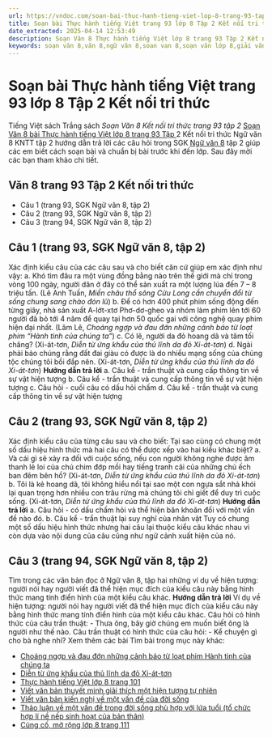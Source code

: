 ```yaml
---
url: https://vndoc.com/soan-bai-thuc-hanh-tieng-viet-lop-8-trang-93-tap-2-ket-noi-tri-thuc-317546
title: Soạn bài Thực hành tiếng Việt trang 93 lớp 8 Tập 2 Kết nối tri thức - Soạn Văn 8 Kết nối tri thức trang 93 tập 2 - VnDoc.com
date_extracted: 2025-04-14 12:53:49
description: Soạn Văn 8 Thực hành tiếng Việt lớp 8 trang 93 Tập 2 Kết nối tri thức là bài soạn bài mẫu thuộc chương trình Ngữ văn lớp 8 KNTT học kì 2. Mời các bạn cùng tham khảo bài soạn để chuẩn bị cho bài học sắp tới của mình.
keywords: soạn văn 8,văn 8,ngữ văn 8,soan van 8,soạn văn lớp 8,giải văn 8,soạn văn 8 tập 2,soạn văn 8 Thực hành tiếng Việt lớp 8 trang 93 Tập 2 Kết nối tri thức,soạn văn 8 kết nối tri thức,văn 8 kntt,ngữ văn 8 kết nối tri thức,Thực hành tiếng Việt lớp 8 trang 93 Tập 2 Kết nối tri thức,soạn văn 8 kntt,văn 8 kết nối tri thức,Soạn bài Thực hành tiếng Việt trang 93 lớp 8 Tập 2 Kết nối tri thức,Soạn Văn 8 trang 93 Tập 2 Kết nối tri thức,Văn 8 Kết nối tri thức trang 93 tập 2
---
```


# Soạn bài Thực hành tiếng Việt trang 93 lớp 8 Tập 2 Kết nối tri thức
Tiếng Việt sách
Trắng sách
 _Soạn Văn 8 Kết nối tri thức trang 93 tập 2_
[Soạn Văn 8 bài Thực hành tiếng Việt lớp 8 trang 93 Tập ](<https://vndoc.com/soan-bai-thuc-hanh-tieng-viet-lop-8-trang-93-tap-2-ket-noi-tri-thuc-317546>)2 Kết nối tri thức Ngữ văn 8 KNTT tập 2 hướng dẫn trả lời các câu hỏi trong SGK [Ngữ văn 8](<https://vndoc.com/ngu-van-8-ket-noi-tri-thuc>) tập 2 giúp các em biết cách soạn bài và chuẩn bị bài trước khi đến lớp. Sau đây mời các bạn tham khảo chi tiết.
## Văn 8 trang 93 Tập 2 Kết nối tri thức
  * Câu 1 \(trang 93, SGK Ngữ văn 8, tập 2\)
  * Câu 2 \(trang 93, SGK Ngữ văn 8, tập 2\)
  * Câu 3 \(trang 94, SGK Ngữ văn 8, tập 2\)

## **Câu 1 \(trang 93, SGK Ngữ văn 8, tập 2\)**
Xác định kiểu câu của các câu sau và cho biết căn cứ giúp em xác định như vậy:
a. Khó tìm đâu ra một vùng đồng bằng nào trên thế giới mà chỉ trong vòng 100 ngày, người dân ở đây có thể sản xuất ra một lượng lúa đến 7 – 8 triệu tấn.
\(Lê Anh Tuấn, _Miền châu thổ sông Cửu Long cần chuyển đổi từ sống chung sang chào đón lũ_\)
b. Để có hơn 400 phút phim sống động đến từng giây, nhà sản xuất A-lớt-xtơ Phơ-dơ-gheo và nhóm làm phim lên tới 60 người đã bỏ tới 4 năm để quay tại hơn 50 quốc gai với công nghệ quay phim hiện đại nhất.
\(Lâm Lê, _Choáng ngợp và đau đớn những cảnh báo từ loạt phim “Hành tinh của chúng ta”_\)
c. Có lẽ, người da đỏ hoang dã và tăm tối chăng?
\(Xi-át-tơn, _Diễn từ ứng khẩu của thủ lĩnh da đỏ Xi-át-tơn_\)
d. Ngài phải bảo chúng rằng đất đai giàu có được là do nhiều mạng sống của chủng tộc chúng tôi bồi đắp nên.
\(Xi-át-tơn, _Diễn từ ứng khẩu của thủ lĩnh da đỏ Xi-át-tơn_\)
**Hướng dẫn trả lời**
a. Câu kể - trần thuật và cung cấp thông tin về sự vật hiện tượng
b. Câu kể - trần thuật và cung cấp thông tin về sự vật hiện tượng
c. Câu hỏi - cuối câu có dấu hỏi chấm
d. Câu kể - trần thuật và cung cấp thông tin về sự vật hiện tượng
## **Câu 2 \(trang 93, SGK Ngữ văn 8, tập 2\)**
Xác định kiểu câu của từng câu sau và cho biết: Tại sao cùng có chung một số dấu hiệu hình thức mà hai câu có thể được xếp vào hai kiểu khác biệt?
a. Và cái gì sẽ xảy ra đối với cuộc sống, nếu con người không nghe được âm thanh lẻ loi của chú chim đớp mồi hay tiếng tranh cãi của những chú ếch ban đêm bên hồ?
\(Xi-át-tơn, _Diễn từ ứng khẩu của thủ lĩnh da đỏ Xi-át-tơn_\)
b. Tôi là kẻ hoang dã, tôi không hiểu nổi tại sao một con ngựa sắt nhả khói lại quan trọng hơn nhiều con trâu rừng mà chúng tôi chỉ giết để duy trì cuộc sống.
\(Xi-át-tơn, _Diễn từ ứng khẩu của thủ lĩnh da đỏ Xi-át-tơn_\)
**Hướng dẫn trả lời**
a. Câu hỏi - có dấu chấm hỏi và thể hiện băn khoăn đối với một vấn đề nào đó.
b. Câu kể - trần thuật lại suy nghĩ của nhân vật
Tuy có chung một số dấu hiệu hình thức nhưng hai câu lại thuộc kiểu câu khác nhau vì còn dựa vào nội dung của câu cũng như ngữ cảnh xuất hiện của nó.
## **Câu 3 \(trang 94, SGK Ngữ văn 8, tập 2\)**
Tìm trong các văn bản đọc ở Ngữ văn 8, tập hai những ví dụ về hiện tượng: người nói hay người viết đã thể hiện mục đích của kiểu câu này bằng hình thức mang tính điển hình của một kiểu câu khác.
**Hướng dẫn trả lời**
Ví dụ về hiện tượng: người nói hay người viết đã thể hiện mục đích của kiểu câu này bằng hình thức mang tính điển hình của một kiểu câu khác.
Câu hỏi có hình thức của câu trần thuật:
\- Thưa ông, bây giờ chúng em muốn biết ông là người như thế nào.
Câu trần thuật có hình thức của câu hỏi:
\- Kể chuyện gì cho bà nghe nhỉ?
Xem thêm các bài Tìm bài trong mục này khác:
  * [Choáng ngợp và đau đớn những cảnh báo từ loạt phim Hành tinh của chúng ta](</soan-bai-choang-ngop-va-dau-don-nhung-canh-bao-tu-loat-phim-hanh-tinh-cua-chung-ta-317653>)
  * [Diễn từ ứng khẩu của thủ lĩnh da đỏ Xi-át-tơn](</soan-bai-dien-tu-ung-khau-cua-thu-linh-da-do-xi-at-ton-317657>)
  * [Thực hành tiếng Việt lớp 8 trang 101](</soan-bai-thuc-hanh-tieng-viet-lop-8-trang-101-tap-2-ket-noi-tri-thuc-317673>)
  * [Viết văn bản thuyết minh giải thích một hiện tượng tự nhiên](</soan-bai-viet-van-ban-thuyet-minh-giai-thich-mot-hien-tuong-tu-nhien-ket-noi-tri-thuc-tap-2-317677>)
  * [Viết văn bản kiến nghị về một vấn đề của đời sống](</soan-bai-viet-van-ban-kien-nghi-ve-mot-van-de-cua-doi-song-ket-noi-tri-thuc-tap-2-317683>)
  * [Thảo luận về một vấn đề trong đời sống phù hợp với lứa tuổi \(tổ chức hợp lí nề nếp sinh hoạt của bản thân\)](</soan-bai-thao-luan-ve-mot-van-de-trong-doi-song-phu-hop-voi-lua-tuoi-to-chuc-hop-li-ne-nep-sinh-hoat-cua-ban-than-317685>)
  * [Củng cố, mở rộng lớp 8 trang 111 ](</soan-bai-cung-co-mo-rong-lop-8-trang-111-tap-2-ket-noi-tri-thuc-317754>)

